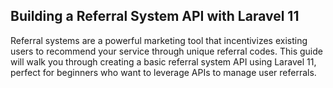 ## Building a Referral System API with Laravel 11

Referral systems are a powerful marketing tool that incentivizes existing users to recommend your service through unique referral codes. This guide will walk you through creating a basic referral system API using Laravel 11, perfect for beginners who want to leverage APIs to manage user referrals.



